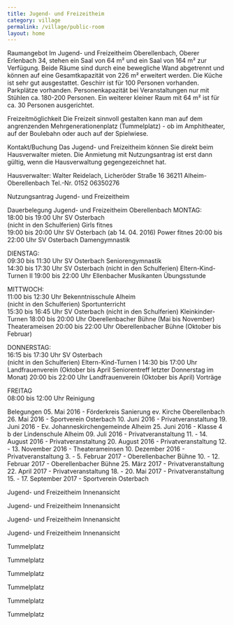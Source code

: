 ```yaml
---
title: Jugend- und Freizeitheim
category: village
permalink: /village/public-room
layout: home
---
```


Raumangebot
Im Jugend- und Freizeitheim Oberellenbach, Oberer Erlenbach 34, stehen ein Saal von 64 m² und ein Saal von 164 m² zur Verfügung. Beide Räume sind durch eine bewegliche Wand abgetrennt und können auf eine Gesamtkapazität von 226 m² erweitert werden. Die Küche ist sehr gut ausgestattet. Geschirr ist für 100 Personen vorhanden. Parkplätze vorhanden. Personenkapazität bei Veranstaltungen nur mit Stühlen ca. 180-200 Personen. Ein weiterer kleiner Raum mit 64 m² ist für ca. 30 Personen ausgerichtet.

Freizeitmöglichkeit
Die Freizeit sinnvoll gestalten kann man auf dem angrenzenden Mehrgenerationenplatz (Tummelplatz) - ob im Amphitheater, auf der Boulebahn oder auch auf der Spielwiese. 

Kontakt/Buchung
Das Jugend- und Freizeitheim können Sie direkt beim Hausverwalter mieten.  Die Anmietung mit Nutzungsantrag ist erst dann gültig, wenn die Hausverwaltung gegengezeichnet hat.

Hausverwalter:
Walter Reidelach,
Licheröder Straße 16
36211 Alheim-Oberellenbach
Tel.-Nr. 0152 06350276 

Nutzungsantrag Jugend- und Freizeitheim

Dauerbelegung Jugend- und Freizeitheim Oberellenbach
MONTAG:                                                                              
18:00 bis 19:00 Uhr           SV Osterbach                             
(nicht in den Schulferien)   Girls fitnes                                                                    
19:00 bis 20:00 Uhr           SV Osterbach 
(ab 14. 04. 2016)               Power fitnes
20:00 bis 22:00 Uhr           SV Osterbach
                                          Damengymnastik 

DIENSTAG:                                                                              
09:30 bis 11:30 Uhr           SV Osterbach 
                                          Seniorengymnastik                                                                    
14:30 bis 17:30 Uhr           SV Osterbach 
(nicht in den Schulferien)   Eltern-Kind-Turnen II
19:00 bis 22:00 Uhr           Ellenbacher Musikanten
                                          Übungsstunde

MITTWOCH:                                                                              
11:00 bis 12:30 Uhr           Bekenntnisschule Alheim                              
(nicht in den Schulferien)   Sportunterricht                                                                    
15:30 bis 16:45 Uhr           SV Osterbach 
(nicht in den Schulferien)   Kleinkinder-Turnen
18:00 bis 20:00 Uhr           Oberellenbacher Bühne
(Mai bis November)           Theaterameisen
20:00 bis 22:00 Uhr           Oberellenbacher Bühne
(Oktober bis Februar)

DONNERSTAG:                                                                             
16:15 bis 17:30 Uhr           SV Osterbach                              
(nicht in den Schulferien)  Eltern-Kind-Turnen I
14:30 bis 17:00 Uhr           Landfrauenverein 
(Oktober bis April               Seniorentreff
letzter Donnerstag im Monat)
20:00 bis 22:00 Uhr           Landfrauenverein
(Oktober bis April)              Vorträge

FREITAG                                                                             
08:00 bis 12:00 Uhr           Reinigung

 

Belegungen
05. Mai 2016 - Förderkreis Sanierung ev. Kirche Oberellenbach
26. Mai 2016 - Sportverein Osterbach
10. Juni 2016 - Privatveranstaltung
19. Juni 2016 - Ev. Johanneskirchengemeinde Alheim
25. Juni 2016 - Klasse 4 b der Lindenschule Alheim
09. Juli 2016 - Privatveranstaltung
11. - 14. August 2016 - Privatveranstaltung
20. August 2016 - Privatveranstaltung
12. - 13. November 2016 - Theaterameinsen
10. Dezember 2016 - Privatveranstaltung
3. - 5. Februar 2017 - Oberellenbacher Bühne
10. - 12. Februar 2017 - Oberellenbacher Bühne
25. März 2017 - Privatveranstaltung
22. April 2017 - Privatveranstaltung
18. - 20. Mai 2017 - Privatveranstaltung
15. - 17. September 2017 - Sportverein Osterbach


Jugend- und Freizeitheim Innenansicht

 


Jugend- und Freizeitheim Innenansicht

 


Jugend- und Freizeitheim Innenansicht

 


Jugend- und Freizeitheim Innenansicht

 


Tummelplatz

 


Tummelplatz

 


Tummelplatz

 

 


Tummelplatz

 


Tummelplatz

 


Tummelplatz